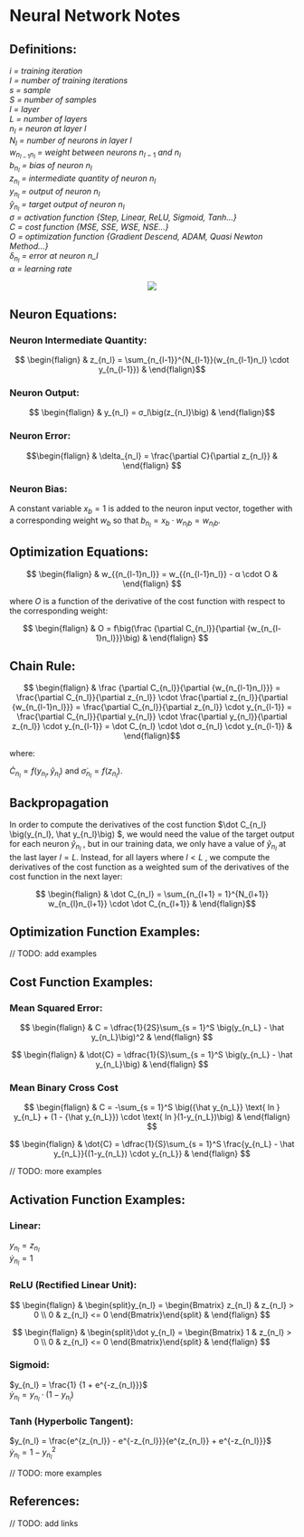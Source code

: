 # Neural Network Notes

## Definitions:
*i = training iteration*\
*I = number of training iterations*\
*s = sample*\
*S = number of samples*\
*l = layer*\
*L = number of layers*\
$n_l$ *= neuron at layer l*\
$N_l$ *= number of neurons in layer l*\
$w_{n_{l-1}n_l}$ *= weight between neurons* $n_{l-1}$ *and* $n_l$\
$b_{n_l}$ *= bias of neuron* $n_l$\
$z_{n_l}$ *= intermediate quantity of neuron* $n_l$\
$y_{n_l}$ *= output of neuron* $n_l$\
$\hat y_{n_l}$ *= target output of neuron* $n_l$\
$σ$ *= activation function {Step, Linear, ReLU, Sigmoid, Tanh...}*\
$C$ *= cost function {MSE, SSE, WSE, NSE...}*\
$O$ *= optimization function {Gradient Descend, ADAM, Quasi Newton Method...}*\
$δ_{n_l}$ *= error at neuron n_l*\
$α$ *= learning rate*

<p align="center">
  <img src="https://github.com/alejandrofsevilla/neural_network_notes/assets/110661590/2522d49c-d13d-4544-b7bb-59072d4dabf4" />
</p>

## Neuron Equations:
### Neuron Intermediate Quantity:
$$ \begin{flalign} & z_{n_l} = \sum_{n_{l-1}}^{N_{l-1}}(w_{n_{l-1}n_l} \cdot y_{n_{l-1}}) & \end{flalign}$$
### Neuron Output:
$$ \begin{flalign} & y_{n_l} = σ_l\big(z_{n_l}\big) & \end{flalign}$$
### Neuron Error:
$$\begin{flalign} & \delta_{n_l} = \frac{\partial C}{\partial z_{n_l}} & \end{flalign} $$
### Neuron Bias:
A constant variable $x_b=1$ is added to the neuron input vector, together with a corresponding weight $w_b$ so that $b_{n_l} = x_b \cdot w_{{n_l}b} = w_{{n_l}b}$.

## Optimization Equations:
$$ \begin{flalign} &
w_{{n_{l-1}n_l}} = w_{{n_{l-1}n_l}} - α \cdot O
& \end{flalign} $$

where $O$ is a function of the derivative of the cost function with respect to the corresponding weight:

$$ \begin{flalign} &
O = f\big(\frac {\partial C_{n_l}}{\partial {w_{n_{l-1}n_l}}}\big)
& \end{flalign} $$

## Chain Rule:

$$ \begin{flalign} &
\frac {\partial C_{n_l}}{\partial {w_{n_{l-1}n_l}}} 
= \frac{\partial C_{n_l}}{\partial z_{n_l}} \cdot \frac{\partial z_{n_l}}{\partial {w_{n_{l-1}n_l}}}
= \frac{\partial C_{n_l}}{\partial z_{n_l}} \cdot y_{n_{l-1}}
= \frac{\partial C_{n_l}}{\partial y_{n_l}} \cdot \frac{\partial y_{n_l}}{\partial z_{n_l}} \cdot y_{n_{l-1}}
= \dot C_{n_l} \cdot \dot σ_{n_l} \cdot y_{n_{l-1}}
& \end{flalign}$$

where:

$\dot C_{n_l} = f\big(y_{n_l}, \hat y_{n_l}\big)$ and $\dot σ_{n_l} = f\big(z_{n_l}\big)$.

## Backpropagation
In order to compute the derivatives of the cost function $\dot C_{n_l} \big(y_{n_l}, \hat y_{n_l}\big) $, we would need the value of the target output for each neuron $\hat y_{n_l}$ , but in our training data, we only have a value of $\hat y_{n_l}$ at the last layer $l = L$. Instead, for all layers where $l < L$ , we compute the derivatives of the cost function as a weighted sum of the derivatives of the cost function in the next layer:

$$ \begin{flalign} &
\dot C_{n_l} = \sum_{n_{l+1} = 1}^{N_{l+1}} w_{n_{l}n_{l+1}} \cdot \dot C_{n_{l+1}} 
& \end{flalign}$$

## Optimization Function Examples:
// TODO: add examples

## Cost Function Examples:
### Mean Squared Error:

$$ \begin{flalign} &
C = \dfrac{1}{2S}\sum_{s = 1}^S \big(y_{n_L} - \hat y_{n_L}\big)^2
& \end{flalign} $$

$$ \begin{flalign} &
\dot{C} = \dfrac{1}{S}\sum_{s = 1}^S \big(y_{n_L} - \hat y_{n_L}\big)
& \end{flalign} $$

### Mean Binary Cross Cost
$$ \begin{flalign} &
C = -\sum_{s = 1}^S \big({\hat y_{n_L}} \text{ ln } y_{n_L} + (1 - {\hat y_{n_L}}) \cdot \text{ ln }(1-y_{n_L})\big)
& \end{flalign} $$

$$ \begin{flalign} &
\dot{C} = \dfrac{1}{S}\sum_{s = 1}^S \frac{y_{n_L} - \hat y_{n_L}}{(1-y_{n_L}) \cdot y_{n_L}}
& \end{flalign} $$

// TODO: more examples

## Activation Function Examples:
### Linear:
$y_{n_l} = z_{n_l}$\
$\dot y_{n_l} = 1$

### ReLU (Rectified Linear Unit):
$$ \begin{flalign} &
\begin{split}y_{n_l} = \begin{Bmatrix} z_{n_l} & z_{n_l} > 0 \\
 0 & z_{n_l} <= 0 \end{Bmatrix}\end{split}
& \end{flalign} $$

$$ \begin{flalign} &
\begin{split}\dot y_{n_l} = \begin{Bmatrix} 1 & z_{n_l} > 0 \\
 0 & z_{n_l} <= 0 \end{Bmatrix}\end{split}
& \end{flalign} $$

### Sigmoid:
$y_{n_l} = \frac{1} {1 + e^{-z_{n_l}}}$\
$\dot y_{n_l} = y_{n_l} \cdot (1-y_{n_l})$

### Tanh (Hyperbolic Tangent):
$y_{n_l} = \frac{e^{z_{n_l}} - e^{-z_{n_l}}}{e^{z_{n_l}} + e^{-z_{n_l}}}$\
$\dot y_{n_l} = 1 - y_{n_l}^{2}$

// TODO: more examples

## References:
// TODO: add links
